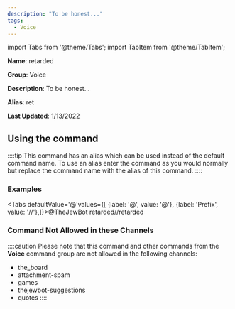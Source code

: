 ```yaml
---
description: "To be honest..."
tags:
  - Voice
---
```

import Tabs from '@theme/Tabs';
import TabItem from '@theme/TabItem';

**Name**: retarded

**Group**: Voice

**Description**: To be honest...

**Alias**: ret

**Last Updated**: 1/13/2022

## Using the command

::::tip
This command has an alias which can be used instead of the default command name. To use an alias enter the command as you would normally but replace the command name with the alias of this command.
::::

### Examples
<Tabs defaultValue='@'values={[ {label: '@', value: '@'}, {label: 'Prefix', value: '//'},]}><TabItem value='@'>@TheJewBot retarded</TabItem><TabItem value='//'>//retarded</TabItem></Tabs>

### Command Not Allowed in these Channels
::::caution Please note that this command and other commands from the **Voice** command group are not allowed in the following channels:
- the_board
- attachment-spam
- games
- thejewbot-suggestions
- quotes
::::
